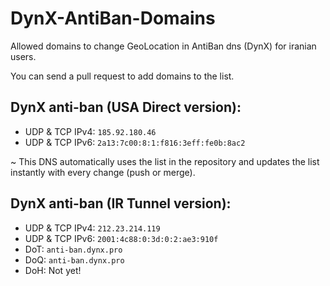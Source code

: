 # DynX-AntiBan-Domains
Allowed domains to change GeoLocation in AntiBan dns (DynX) for iranian users.

You can send a pull request to add domains to the list.

## DynX anti-ban (USA Direct version):

- UDP & TCP IPv4: `185.92.180.46`
- UDP & TCP IPv6: `2a13:7c00:8:1:f816:3eff:fe0b:8ac2`

~ This DNS automatically uses the list in the repository and updates the list instantly with every change (push or merge).

## DynX anti-ban (IR Tunnel version):

- UDP & TCP IPv4: `212.23.214.119`
- UDP & TCP IPv6: `2001:4c88:0:3d:0:2:ae3:910f`
- DoT: `anti-ban.dynx.pro`
- DoQ: `anti-ban.dynx.pro`
- DoH: Not yet!
